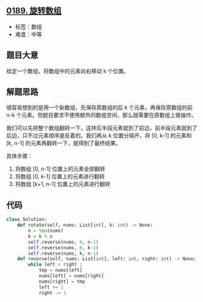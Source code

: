 ## [0189. 旋转数组](https://leetcode-cn.com/problems/rotate-array/)

- 标签：数组
- 难度：中等

## 题目大意

给定一个数组，将数组中的元素向右移动 k 个位置。

## 解题思路

很容易想到的是用一个新数组，先保存原数组的后 k 个元素，再保存原数组的前 n-k 个元素。但题目要求不使用额外的数组空间，那么就需要在原数组上做操作。

我们可以先把整个数组翻转一下，这样后半段元素就到了前边，前半段元素就到了后边，只不过元素顺序是反着的。我们再从 k 位置分隔开，将 [0, k-1] 的元素和 [k, n-1] 的元素再翻转一下，就得到了最终结果。

具体步骤：

1. 将数组 [0, n-1] 位置上的元素全部翻转
2. 将数组 [0, k-1] 位置上的元素进行翻转
3. 将数组 [k+1, n-1] 位置上的元素进行翻转

## 代码

```Python
class Solution:
    def rotate(self, nums: List[int], k: int) -> None:
        n = len(nums)
        k = k % n
        self.reverse(nums, 0, n-1)
        self.reverse(nums, 0, k-1)
        self.reverse(nums, k, n-1)
    def reverse(self, nums: List[int], left: int, right: int) -> None:
        while left < right :
            tmp = nums[left]
            nums[left] = nums[right]
            nums[right] = tmp
            left += 1
            right -= 1
```

